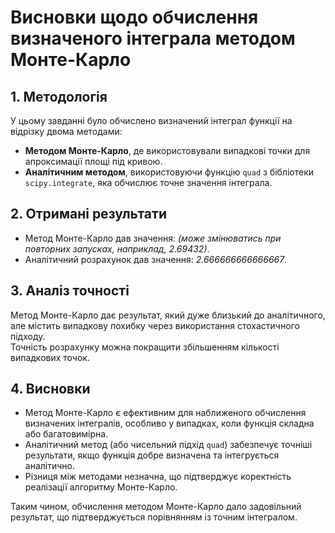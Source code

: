 # Висновки щодо обчислення визначеного інтеграла методом Монте-Карло

## 1. Методологія

У цьому завданні було обчислено визначений інтеграл функції на відрізку двома методами:

- **Методом Монте-Карло**, де використовували випадкові точки для апроксимації площі під кривою.
- **Аналітичним методом**, використовуючи функцію `quad` з бібліотеки `scipy.integrate`, яка обчислює точне значення інтеграла.

## 2. Отримані результати

- Метод Монте-Карло дав значення: _(може змінюватись при повторних запусках, наприклад, 2.69432)_.
- Аналітичний розрахунок дав значення: _2.666666666666667_.

## 3. Аналіз точності

Метод Монте-Карло дає результат, який дуже близький до аналітичного, але містить випадкову похибку через використання стохастичного підходу.  
Точність розрахунку можна покращити збільшенням кількості випадкових точок.

## 4. Висновки

- Метод Монте-Карло є ефективним для наближеного обчислення визначених інтегралів, особливо у випадках, коли функція складна або багатовимірна.
- Аналітичний метод (або чисельний підхід `quad`) забезпечує точніші результати, якщо функція добре визначена та інтегрується аналітично.
- Різниця між методами незначна, що підтверджує коректність реалізації алгоритму Монте-Карло.

Таким чином, обчислення методом Монте-Карло дало задовільний результат, що підтверджується порівнянням із точним інтегралом.
